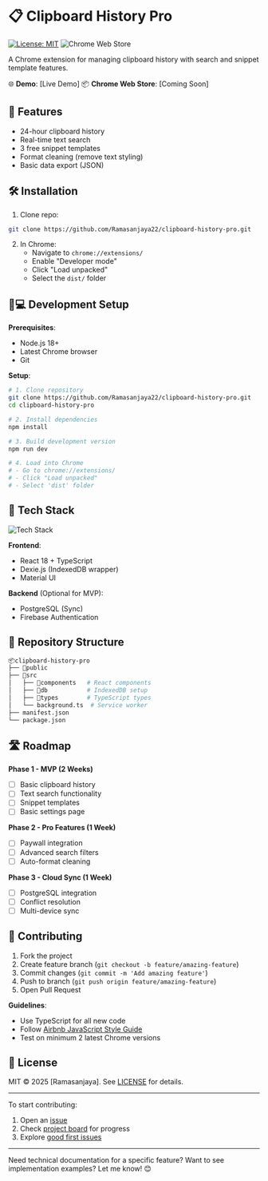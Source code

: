 # 📋 Clipboard History Pro

[![License: MIT](https://img.shields.io/badge/License-MIT-yellow.svg)](https://opensource.org/licenses/MIT)
![Chrome Web Store](https://img.shields.io/chrome-web-store/v/{{your-extension-id}})

A Chrome extension for managing clipboard history with search and snippet template features.

🌐 **Demo**: [Live Demo] 
📦 **Chrome Web Store**: [Coming Soon]

## 🚀 Features
- 24-hour clipboard history
- Real-time text search
- 3 free snippet templates
- Format cleaning (remove text styling)
- Basic data export (JSON)

## 🛠️ Installation
1. Clone repo:

```bash
git clone https://github.com/Ramasanjaya22/clipboard-history-pro.git
```

2. In Chrome:
   - Navigate to `chrome://extensions/`
   - Enable "Developer mode"
   - Click "Load unpacked"
   - Select the `dist/` folder

## 🧑💻 Development Setup
**Prerequisites**:
- Node.js 18+
- Latest Chrome browser
- Git

**Setup**:
```bash
# 1. Clone repository
git clone https://github.com/Ramasanjaya22/clipboard-history-pro.git
cd clipboard-history-pro

# 2. Install dependencies
npm install

# 3. Build development version
npm run dev

# 4. Load into Chrome
# - Go to chrome://extensions/
# - Click "Load unpacked"
# - Select 'dist' folder
```

## 🧩 Tech Stack
![Tech Stack](https://skillicons.dev/icons?i=react,typescript,postgresql,firebase,git)

**Frontend**:
- React 18 + TypeScript
- Dexie.js (IndexedDB wrapper)
- Material UI

**Backend** (Optional for MVP):
- PostgreSQL (Sync)
- Firebase Authentication

## 📂 Repository Structure
```bash
📦clipboard-history-pro
├── 📂public
├── 📂src
│   ├── 📂components   # React components
│   ├── 📂db           # IndexedDB setup
│   ├── 📂types        # TypeScript types
│   └── background.ts  # Service worker
├── manifest.json
└── package.json
```

## 🛣️ Roadmap
**Phase 1 - MVP (2 Weeks)**
- [ ] Basic clipboard history
- [ ] Text search functionality
- [ ] Snippet templates
- [ ] Basic settings page

**Phase 2 - Pro Features (1 Week)**
- [ ] Paywall integration
- [ ] Advanced search filters
- [ ] Auto-format cleaning

**Phase 3 - Cloud Sync (1 Week)**
- [ ] PostgreSQL integration
- [ ] Conflict resolution
- [ ] Multi-device sync

## 🤝 Contributing
1. Fork the project
2. Create feature branch (`git checkout -b feature/amazing-feature`)
3. Commit changes (`git commit -m 'Add amazing feature'`)
4. Push to branch (`git push origin feature/amazing-feature`)
5. Open Pull Request

**Guidelines**:
- Use TypeScript for all new code
- Follow [Airbnb JavaScript Style Guide](https://github.com/airbnb/javascript)
- Test on minimum 2 latest Chrome versions

## 📄 License
MIT © 2025 [Ramasanjaya]. See [LICENSE](LICENSE) for details.

---

To start contributing:
1. Open an [issue](https://github.com/Ramasanjaya22/clipboard-history-pro/issues)
2. Check [project board](https://github.com/Ramasanjaya22/clipboard-history-pro/projects/1) for progress
3. Explore [good first issues](https://github.com/Ramasanjaya22/clipboard-history-pro/contribute)

---

Need technical documentation for a specific feature? Want to see implementation examples? Let me know! 😊

